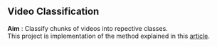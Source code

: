 ## Video Classification
**Aim** : Classify chunks of videos into repective classes.<br>
This project is implementation of the method explained in this [article](https://dzone.com/articles/video-analysis-to-detect-suspicious-activity-based).
